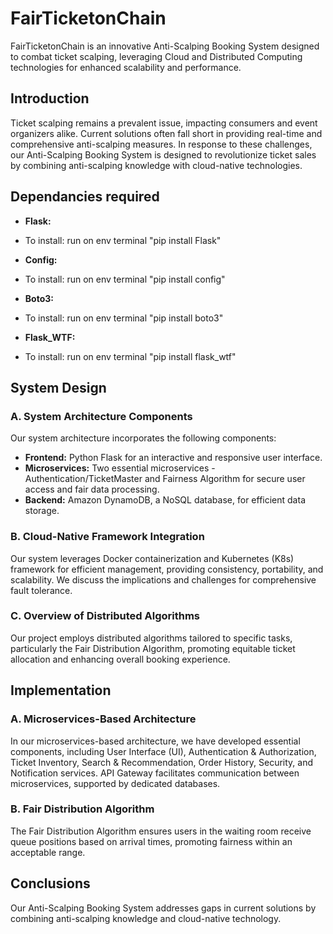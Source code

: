# FairTicketonChain

FairTicketonChain is an innovative Anti-Scalping Booking System designed to combat ticket scalping, leveraging Cloud and Distributed Computing technologies for enhanced scalability and performance.

## Introduction

Ticket scalping remains a prevalent issue, impacting consumers and event organizers alike. Current solutions often fall short in providing real-time and comprehensive anti-scalping measures. In response to these challenges, our Anti-Scalping Booking System is designed to revolutionize ticket sales by combining anti-scalping knowledge with cloud-native technologies.

## Dependancies required

- **Flask:**
- To install: run on env terminal "pip install Flask"

- **Config:**
- To install: run on env terminal "pip install config"

- **Boto3:**
- To install: run on env terminal "pip install boto3"

- **Flask_WTF:**
- To install: run on env terminal "pip install flask_wtf"


## System Design

### A. System Architecture Components

Our system architecture incorporates the following components:

- **Frontend:** Python Flask for an interactive and responsive user interface.
- **Microservices:** Two essential microservices - Authentication/TicketMaster and Fairness Algorithm for secure user access and fair data processing.
- **Backend:** Amazon DynamoDB, a NoSQL database, for efficient data storage.


### B. Cloud-Native Framework Integration

Our system leverages Docker containerization and Kubernetes (K8s) framework for efficient management, providing consistency, portability, and scalability. We discuss the implications and challenges for comprehensive fault tolerance.

### C. Overview of Distributed Algorithms

Our project employs distributed algorithms tailored to specific tasks, particularly the Fair Distribution Algorithm, promoting equitable ticket allocation and enhancing overall booking experience.

## Implementation

### A. Microservices-Based Architecture

In our microservices-based architecture, we have developed essential components, including User Interface (UI), Authentication & Authorization, Ticket Inventory, Search & Recommendation, Order History, Security, and Notification services. API Gateway facilitates communication between microservices, supported by dedicated databases.

### B. Fair Distribution Algorithm

The Fair Distribution Algorithm ensures users in the waiting room receive queue positions based on arrival times, promoting fairness within an acceptable range.

## Conclusions

Our Anti-Scalping Booking System addresses gaps in current solutions by combining anti-scalping knowledge and cloud-native technology.
